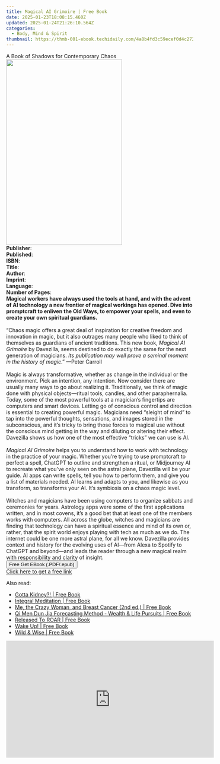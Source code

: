 ```yaml
---
title: Magical AI Grimoire | Free Book
date: 2025-01-23T18:08:15.460Z
updated: 2025-01-24T21:26:10.564Z
categories:
  - Body, Mind & Spirit
thumbnail: https://thmb-001-ebook.techidaily.com/4a8b4fd3c59ecef0d4c272959f51ad8bb13a1ef92a8cb92ca9311fae97962a49.jpg
---
```

<main id="book-container">
  <div class="flex flex-col">
    <div class="book-brief flex-1 py-6 px-4 sm:p-6 md:py-10 md:px-8">
      <!-- brief-->
      <div class="book-brief-main">
        A Book of Shadows for Contemporary Chaos
      </div>
    </div>
    <div
      class="book-meta-info flex-1 grid gap-4 col-start-1 col-end-3 row-start-1 sm:mb-6 sm:grid-cols-4 lg:gap-6 lg:col-start-2 lg:row-end-6 lg:row-span-6 lg:mb-0"
    >
      <div
        class="book-meta-info-left place-content-center mt-4 p-4 text-sm leading-6 col-start-2 col-span-2 dark:text-slate-400"
      >
        <img
          class="w-full h-500 object-cover rounded-lg sm:h-255 sm:col-span-2 lg:col-span-full"
          src="https://img-001-ebook.techidaily.com/479afc39f6dfaa4981e2f12a8a00f6d6455dff567ccaa932a8c444da4ca59628.jpg"
          alt=""
          width="312"
          height="500"
        />
      </div>
      <div
        class="book-meta-info-right mt-2 col-start-1 row-start-2 col-span-3 self-center"
      >
        <!-- meta data  -->
        <div class="flex flex-col px-4 md:px-8">
          <div class="flex-1">
            <strong>Publisher</strong>:<span class="px-2"></span>
          </div>
          <div class="flex-1">
            <strong>Published</strong>:<span class="px-2"></span>
          </div>
          <div class="flex-1">
            <strong>ISBN</strong>:<span class="px-2"></span>
          </div>
          <div class="flex-1">
            <strong>Title</strong>:<span class="px-2"></span>
          </div>
          <div class="flex-1">
            <strong>Author</strong>:<span class="px-2"></span>
          </div>
          <div class="flex-1">
            <strong>Imprint</strong>:<span class="px-2"></span>
          </div>
          <div class="flex-1">
            <strong>Language</strong>:<span class="px-2"></span>
          </div>
          <div class="flex-1">
            <strong>Number of Pages</strong>:<span class="px-2"></span>
          </div>
        </div>
      </div>
    </div>
    <div class="book-description flex-1 py-6 px-4 sm:p-6 md:py-10 md:px-8">
      <div class="book-description-main">
        <div accordion-content="" id="description">
          <b
            >Magical workers have always used the tools at hand, and with the
            advent of AI technology a new frontier of magical workings has
            opened. Dive into promptcraft to enliven the Old Ways, to empower
            your spells, and even to create your own spiritual guardians.</b
          ><br />
          &nbsp;<br />
          “Chaos magic offers a great deal of inspiration for creative freedom
          and innovation in magic, but it also outrages many people who liked to
          think of themselves as guardians of ancient traditions. This new book,
          <i>Magical AI Grimoire</i> by Davezilla, seems destined to do exactly
          the same for the next generation of magicians.
          <i
            >Its publication may well prove a seminal moment in the history of
            magic</i
          >.” —Peter Carroll<br />
          &nbsp;<br />
          Magic is always transformative, whether as change in the individual or
          the environment. Pick an intention, any intention. Now consider there
          are usually many ways to go about realizing it. Traditionally, we
          think of magic done with physical objects—ritual tools, candles, and
          other paraphernalia. Today, some of the most powerful tools at a
          magician’s fingertips are computers and smart devices. Letting go of
          conscious control and direction is essential to creating powerful
          magic. Magicians need “sleight of mind” to tap into the powerful
          thoughts, sensations, and images stored in the subconscious, and it’s
          tricky to bring those forces to magical use without the conscious mind
          getting in the way and diluting or altering their effect. Davezilla
          shows us how one of the most effective “tricks” we can use is AI.<br />
          &nbsp;<br /><i>Magical AI Grimoire</i> helps you to understand how to
          work with technology in the practice of your magic. Whether you’re
          trying to use promptcraft to perfect a spell, ChatGPT to outline and
          strengthen a ritual, or Midjourney AI to recreate what you’ve only
          seen on the astral plane, Davezilla will be your guide. AI apps can
          write spells, tell you how to perform them, and give you a list of
          materials needed. AI learns and adapts to you, and likewise as you
          transform, so transforms your AI. It’s symbiosis on a chaos magic
          level.<br />
          &nbsp;<br />
          Witches and magicians have been using computers to organize sabbats
          and ceremonies for years. Astrology apps were some of the first
          applications written, and in most covens, it’s a good bet that at
          least one of the members works with computers. All across the globe,
          witches and magicians are finding that technology can have a spiritual
          essence and mind of its own or, rather, that the spirit world enjoys
          playing with tech as much as we do. The internet could be one more
          astral plane, for all we know. Davezilla provides context and
          history&nbsp;for the evolving uses of AI—from Alexa to Spotify to
          ChatGPT and beyond—and leads the reader through a new magical realm
          with responsibility and clarity of insight.<br />
        </div>
        <div class="accordion-fader"></div>
      </div>
    </div>
    <div class="book-excerpts flex-1 py-6 px-4 sm:p-6 md:py-10 md:px-8"></div>
    <div
      class="book-about-author flex-1 py-6 px-4 sm:p-6 md:py-10 md:px-8"
    ></div>
    <div class="book-free-get flex-1 py-6 px-4 sm:p-6 md:py-10 md:px-8">
      <button
        id="btn-free-get"
        class="bg-blue-500 hover:bg-blue-700 text-white font-bold py-2 px-4 rounded"
      >
        Free Get EBook (.PDF/.epub)
      </button>
      <div id="countdown-display" class="px-2 text-lg mt-2"></div>
      <a
        id="free-link"
        class="hidden bg-blue-500 hover:bg-blue-700 text-white font-bold py-2 px-4 rounded"
        href="https://www.ebooks.com/en-us/book/211439113/magical-ai-grimoire/davezilla/"
        target="_blank"
        >Click here to get a free link</a
      >
    </div>
    <script>
      let countdownTime = 0;
      let countdownInterval = null;
      document
        .getElementById('btn-free-get')
        .addEventListener('click', startCountdown);
      function startCountdown() {
        countdownTime = new Date().getTime() + 60000 * 3;
        countdownInterval = setInterval(updateCountdown, 1000);
        document.getElementById('btn-free-get').disabled = true;
        document
          .getElementById('btn-free-get')
          .classList.add('bg-gray-500', 'cursor-not-allowed');
      }
      function updateCountdown() {
        let currentTime = new Date().getTime();
        let timeLeft = countdownTime - currentTime;
        let secondsLeft = Math.floor(timeLeft / 1000);
        document.getElementById('countdown-display').innerHTML =
          `Remaining time: ${secondsLeft} seconds.`;
        if (secondsLeft <= 0) {
          clearInterval(countdownInterval);
          document.getElementById('btn-free-get').classList.add('hidden');
          document.getElementById('free-link').classList.remove('hidden');
          document.getElementById('countdown-display').innerHTML = '';
        }
      }
    </script>
  </div>
</main>

<ins class="adsbygoogle"
      style="display:block"
      data-ad-client="ca-pub-7571918770474297"
      data-ad-slot="8358498916"
      data-ad-format="auto"
      data-full-width-responsive="true"></ins>
    

<span class="atpl-alsoreadstyle">Also read:</span>
<div><ul>
<li><a href="https://novels-ebooks.techidaily.com/209853655-9780692938942-gotta-kidney/"><u>Gotta Kidney?! | Free Book</u></a></li>
<li><a href="https://novels-ebooks.techidaily.com/209853597-9788792252227-integral-meditation/"><u>Integral Meditation | Free Book</u></a></li>
<li><a href="https://novels-ebooks.techidaily.com/209853868-9780982508541-me-the-crazy-woman-and-breast-cancer-2nd-ed/"><u>Me, the Crazy Woman, and Breast Cancer (2nd ed.) | Free Book</u></a></li>
<li><a href="https://novels-ebooks.techidaily.com/209854105-9789670310718-qi-men-dun-jia-forecasting-method-wealth-life-pursuits/"><u>Qi Men Dun Jia Forecasting Method - Wealth & Life Pursuits | Free Book</u></a></li>
<li><a href="https://novels-ebooks.techidaily.com/209853829-9781640850279-released-to-roar/"><u>Released To ROAR | Free Book</u></a></li>
<li><a href="https://novels-ebooks.techidaily.com/209853466-9780648147602-wake-up/"><u>Wake Up! | Free Book</u></a></li>
<li><a href="https://novels-ebooks.techidaily.com/209853888-9781910559390-wild-wise/"><u>Wild & Wise | Free Book</u></a></li>
</ul></div>

<!-- affiliate ads begin -->
<iframe width="560" height="315" src="https://www.youtube.com/embed/c17xsnbinCQ?si=xHKslFgC3QbxY4qW" title="YouTube video player" frameborder="0" allow="accelerometer; autoplay; clipboard-write; encrypted-media; gyroscope; picture-in-picture; web-share" referrerpolicy="strict-origin-when-cross-origin" allowfullscreen></iframe>
<!-- affiliate ads end -->

